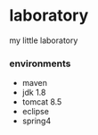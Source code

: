 # laboratory
my little laboratory

### environments
- maven
- jdk 1.8
- tomcat 8.5
- eclipse
- spring4